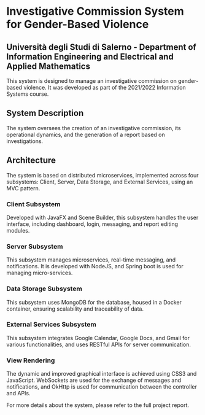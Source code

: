 # Investigative Commission System for Gender-Based Violence
## Università degli Studi di Salerno - Department of Information Engineering and Electrical and Applied Mathematics

This system is designed to manage an investigative commission on gender-based violence. It was developed as part of the 2021/2022 Information Systems course.

## System Description
The system oversees the creation of an investigative commission, its operational dynamics, and the generation of a report based on investigations.

## Architecture
The system is based on distributed microservices, implemented across four subsystems: Client, Server, Data Storage, and External Services, using an MVC pattern.

### Client Subsystem
Developed with JavaFX and Scene Builder, this subsystem handles the user interface, including dashboard, login, messaging, and report editing modules.

### Server Subsystem
This subsystem manages microservices, real-time messaging, and notifications. It is developed with NodeJS, and Spring boot is used for managing micro-services.

### Data Storage Subsystem
This subsystem uses MongoDB for the database, housed in a Docker container, ensuring scalability and traceability of data.

### External Services Subsystem
This subsystem integrates Google Calendar, Google Docs, and Gmail for various functionalities, and uses RESTful APIs for server communication.

### View Rendering
The dynamic and improved graphical interface is achieved using CSS3 and JavaScript. WebSockets are used for the exchange of messages and notifications, and OkHttp is used for communication between the controller and APIs.

For more details about the system, please refer to the full project report.
